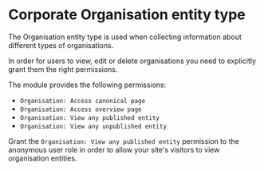 # Corporate Organisation entity type

The Organisation entity type is used when collecting information about different types of organisations.

In order for users to view, edit or delete organisations you need to explicitly grant them the right permissions.

The module provides the following permissions:

- `Organisation: Access canonical page`
- `Organisation: Access overview page`
- `Organisation: View any published entity`
- `Organisation: View any unpublished entity`

Grant the `Organisation: View any published entity` permission to the anonymous user role in order to allow your
site's visitors to view organisation entities.
